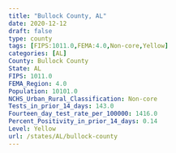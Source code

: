 ```yaml
---
title: "Bullock County, AL"
date: 2020-12-12
draft: false
type: county
tags: [FIPS:1011.0,FEMA:4.0,Non-core,Yellow]
categories: [AL]
County: Bullock County
State: AL
FIPS: 1011.0
FEMA_Region: 4.0
Population: 10101.0
NCHS_Urban_Rural_Classification: Non-core
Tests_in_prior_14_days: 143.0
Fourteen_day_test_rate_per_100000: 1416.0
Percent_Positivity_in_prior_14_days: 0.14
Level: Yellow
url: /states/AL/bullock-county
---
```



